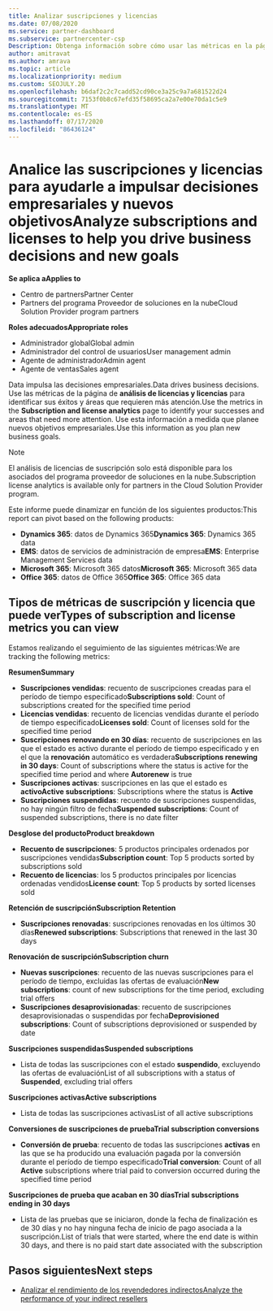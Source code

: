 ```yaml
---
title: Analizar suscripciones y licencias
ms.date: 07/08/2020
ms.service: partner-dashboard
ms.subservice: partnercenter-csp
Description: Obtenga información sobre cómo usar las métricas en la página de análisis de licencias y suscripción para identificar sus éxitos y áreas que requieren más atención.
author: amitravat
ms.author: amrava
ms.topic: article
ms.localizationpriority: medium
ms.custom: SEOJULY.20
ms.openlocfilehash: b6daf2c2c7cadd52cd90ce3a25c9a7a681522d24
ms.sourcegitcommit: 7153f0b8c67efd35f58695ca2a7e00e70da1c5e9
ms.translationtype: MT
ms.contentlocale: es-ES
ms.lasthandoff: 07/17/2020
ms.locfileid: "86436124"
---
```

# <a name="analyze-subscriptions-and-licenses-to-help-you-drive-business-decisions-and-new-goals"></a><span data-ttu-id="2785e-103">Analice las suscripciones y licencias para ayudarle a impulsar decisiones empresariales y nuevos objetivos</span><span class="sxs-lookup"><span data-stu-id="2785e-103">Analyze subscriptions and licenses to help you drive business decisions and new goals</span></span>

<span data-ttu-id="2785e-104">**Se aplica a**</span><span class="sxs-lookup"><span data-stu-id="2785e-104">**Applies to**</span></span>

- <span data-ttu-id="2785e-105">Centro de partners</span><span class="sxs-lookup"><span data-stu-id="2785e-105">Partner Center</span></span>
- <span data-ttu-id="2785e-106">Partners del programa Proveedor de soluciones en la nube</span><span class="sxs-lookup"><span data-stu-id="2785e-106">Cloud Solution Provider program partners</span></span>

<span data-ttu-id="2785e-107">**Roles adecuados**</span><span class="sxs-lookup"><span data-stu-id="2785e-107">**Appropriate roles**</span></span>

- <span data-ttu-id="2785e-108">Administrador global</span><span class="sxs-lookup"><span data-stu-id="2785e-108">Global admin</span></span>
- <span data-ttu-id="2785e-109">Administrador del control de usuarios</span><span class="sxs-lookup"><span data-stu-id="2785e-109">User management admin</span></span>
- <span data-ttu-id="2785e-110">Agente de administrador</span><span class="sxs-lookup"><span data-stu-id="2785e-110">Admin agent</span></span>
- <span data-ttu-id="2785e-111">Agente de ventas</span><span class="sxs-lookup"><span data-stu-id="2785e-111">Sales agent</span></span>

<span data-ttu-id="2785e-112">Data impulsa las decisiones empresariales.</span><span class="sxs-lookup"><span data-stu-id="2785e-112">Data drives business decisions.</span></span> <span data-ttu-id="2785e-113">Use las métricas de la página de **análisis de licencias y licencias** para identificar sus éxitos y áreas que requieren más atención.</span><span class="sxs-lookup"><span data-stu-id="2785e-113">Use the metrics in the **Subscription and license analytics** page to identify your successes and areas that need more attention.</span></span> <span data-ttu-id="2785e-114">Use esta información a medida que planee nuevos objetivos empresariales.</span><span class="sxs-lookup"><span data-stu-id="2785e-114">Use this information as you plan new business goals.</span></span>

> [!NOTE]
> <span data-ttu-id="2785e-115">El análisis de licencias de suscripción solo está disponible para los asociados del programa proveedor de soluciones en la nube.</span><span class="sxs-lookup"><span data-stu-id="2785e-115">Subscription license analytics is available only for partners in the Cloud Solution Provider program.</span></span>


<span data-ttu-id="2785e-116">Este informe puede dinamizar en función de los siguientes productos:</span><span class="sxs-lookup"><span data-stu-id="2785e-116">This report can pivot based on the following products:</span></span>

 - <span data-ttu-id="2785e-117">**Dynamics 365**: datos de Dynamics 365</span><span class="sxs-lookup"><span data-stu-id="2785e-117">**Dynamics 365**: Dynamics 365 data</span></span>  
 - <span data-ttu-id="2785e-118">**EMS**: datos de servicios de administración de empresa</span><span class="sxs-lookup"><span data-stu-id="2785e-118">**EMS**: Enterprise Management Services data</span></span>  
 - <span data-ttu-id="2785e-119">**Microsoft 365**: Microsoft 365 datos</span><span class="sxs-lookup"><span data-stu-id="2785e-119">**Microsoft 365**: Microsoft 365 data</span></span>  
 - <span data-ttu-id="2785e-120">**Office 365**: datos de Office 365</span><span class="sxs-lookup"><span data-stu-id="2785e-120">**Office 365**: Office 365 data</span></span>  


## <a name="types-of-subscription-and-license-metrics-you-can-view"></a><span data-ttu-id="2785e-121">Tipos de métricas de suscripción y licencia que puede ver</span><span class="sxs-lookup"><span data-stu-id="2785e-121">Types of subscription and license metrics you can view</span></span>

<span data-ttu-id="2785e-122">Estamos realizando el seguimiento de las siguientes métricas:</span><span class="sxs-lookup"><span data-stu-id="2785e-122">We are tracking the following metrics:</span></span>

<span data-ttu-id="2785e-123">**Resumen**</span><span class="sxs-lookup"><span data-stu-id="2785e-123">**Summary**</span></span>  
 - <span data-ttu-id="2785e-124">**Suscripciones vendidas**: recuento de suscripciones creadas para el período de tiempo especificado</span><span class="sxs-lookup"><span data-stu-id="2785e-124">**Subscriptions sold**: Count of subscriptions created for the specified time period</span></span>  
 - <span data-ttu-id="2785e-125">**Licencias vendidas**: recuento de licencias vendidas durante el período de tiempo especificado</span><span class="sxs-lookup"><span data-stu-id="2785e-125">**Licenses sold**: Count of licenses sold for the specified time period</span></span>   
 - <span data-ttu-id="2785e-126">**Suscripciones renovando en 30 días**: recuento de suscripciones en las que el estado es activo durante el período de tiempo especificado y en el que la **renovación** automático es verdadera</span><span class="sxs-lookup"><span data-stu-id="2785e-126">**Subscriptions renewing in 30 days**: Count of subscriptions where the status is active for the specified time period and where **Autorenew** is true</span></span>
 - <span data-ttu-id="2785e-127">**Suscripciones activas**: suscripciones en las que el estado es **activo**</span><span class="sxs-lookup"><span data-stu-id="2785e-127">**Active subscriptions**: Subscriptions where the status is **Active**</span></span>  
 - <span data-ttu-id="2785e-128">**Suscripciones suspendidas**: recuento de suscripciones suspendidas, no hay ningún filtro de fecha</span><span class="sxs-lookup"><span data-stu-id="2785e-128">**Suspended subscriptions**: Count of suspended subscriptions, there is no date filter</span></span>  

<span data-ttu-id="2785e-129">**Desglose del producto**</span><span class="sxs-lookup"><span data-stu-id="2785e-129">**Product breakdown**</span></span>  
 - <span data-ttu-id="2785e-130">**Recuento de suscripciones**: 5 productos principales ordenados por suscripciones vendidas</span><span class="sxs-lookup"><span data-stu-id="2785e-130">**Subscription count**: Top 5 products sorted by subscriptions sold</span></span>  
 - <span data-ttu-id="2785e-131">**Recuento de licencias**: los 5 productos principales por licencias ordenadas vendidos</span><span class="sxs-lookup"><span data-stu-id="2785e-131">**License count**: Top 5 products by sorted licenses sold</span></span>

<span data-ttu-id="2785e-132">**Retención de suscripción**</span><span class="sxs-lookup"><span data-stu-id="2785e-132">**Subscription Retention**</span></span>
 - <span data-ttu-id="2785e-133">**Suscripciones renovadas**: suscripciones renovadas en los últimos 30 días</span><span class="sxs-lookup"><span data-stu-id="2785e-133">**Renewed subscriptions**: Subscriptions that renewed in the last 30 days</span></span>  

<span data-ttu-id="2785e-134">**Renovación de suscripción**</span><span class="sxs-lookup"><span data-stu-id="2785e-134">**Subscription churn**</span></span>  
 - <span data-ttu-id="2785e-135">**Nuevas suscripciones**: recuento de las nuevas suscripciones para el período de tiempo, excluidas las ofertas de evaluación</span><span class="sxs-lookup"><span data-stu-id="2785e-135">**New subscriptions**: count of new subscriptions for the time period, excluding trial offers</span></span>  
 - <span data-ttu-id="2785e-136">**Suscripciones desaprovisionadas**: recuento de suscripciones desaprovisionadas o suspendidas por fecha</span><span class="sxs-lookup"><span data-stu-id="2785e-136">**Deprovisioned subscriptions**: Count of subscriptions deprovisioned or suspended by date</span></span>  

<span data-ttu-id="2785e-137">**Suscripciones suspendidas**</span><span class="sxs-lookup"><span data-stu-id="2785e-137">**Suspended subscriptions**</span></span>  
 - <span data-ttu-id="2785e-138">Lista de todas las suscripciones con el estado **suspendido**, excluyendo las ofertas de evaluación</span><span class="sxs-lookup"><span data-stu-id="2785e-138">List of all subscriptions with a status of **Suspended**, excluding trial offers</span></span>  
  
<span data-ttu-id="2785e-139">**Suscripciones activas**</span><span class="sxs-lookup"><span data-stu-id="2785e-139">**Active subscriptions**</span></span>
 - <span data-ttu-id="2785e-140">Lista de todas las suscripciones activas</span><span class="sxs-lookup"><span data-stu-id="2785e-140">List of all active subscriptions</span></span>  

<span data-ttu-id="2785e-141">**Conversiones de suscripciones de prueba**</span><span class="sxs-lookup"><span data-stu-id="2785e-141">**Trial subscription conversions**</span></span>  
 - <span data-ttu-id="2785e-142">**Conversión de prueba**: recuento de todas las suscripciones **activas** en las que se ha producido una evaluación pagada por la conversión durante el período de tiempo especificado</span><span class="sxs-lookup"><span data-stu-id="2785e-142">**Trial conversion**: Count of all **Active** subscriptions where trial paid to conversion occurred during the specified time period</span></span>  

<span data-ttu-id="2785e-143">**Suscripciones de prueba que acaban en 30 días**</span><span class="sxs-lookup"><span data-stu-id="2785e-143">**Trial subscriptions ending in 30 days**</span></span>  
 - <span data-ttu-id="2785e-144">Lista de las pruebas que se iniciaron, donde la fecha de finalización es de 30 días y no hay ninguna fecha de inicio de pago asociada a la suscripción.</span><span class="sxs-lookup"><span data-stu-id="2785e-144">List of trials that were started, where the end date is within 30 days, and there is no paid start date associated with the subscription</span></span>  

## <a name="next-steps"></a><span data-ttu-id="2785e-145">Pasos siguientes</span><span class="sxs-lookup"><span data-stu-id="2785e-145">Next steps</span></span>

- [<span data-ttu-id="2785e-146">Analizar el rendimiento de los revendedores indirectos</span><span class="sxs-lookup"><span data-stu-id="2785e-146">Analyze the performance of your indirect resellers</span></span>](analyze-indirect-resellers.md)